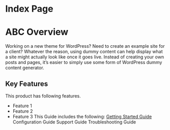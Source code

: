 # Index Page
# ABC Overview
Working on a new theme for WordPress? Need to create an example site for a client? Whatever the reason, using dummy content can help display what a site might actually look like once it goes live. Instead of creating your own posts and pages, it’s easier to simply use some form of WordPress dummy content generator.
## Key Features
This product has following features.
- Feature 1
- Feature 2
- Feature 3
This Guide includes the following:
[Getting Started Guide](#index.md)
Configuration Guide
Support Guide
Troubleshooting Guide


